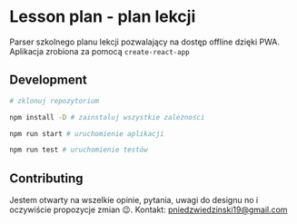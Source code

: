 # Lesson plan - plan lekcji

Parser szkolnego planu lekcji pozwalający na dostęp offline dzięki PWA. Aplikacja zrobiona za pomocą `create-react-app`

## Development

```bash
# zklonuj repozytorium

npm install -D # zainstaluj wszystkie zależności

npm run start # uruchomienie aplikacji

npm run test # uruchomienie testów
```

## Contributing

Jestem otwarty na wszelkie opinie, pytania, uwagi do designu no i oczywiście propozycje zmian :wink:.
Kontakt: pniedzwiedzinski19@gmail.com
